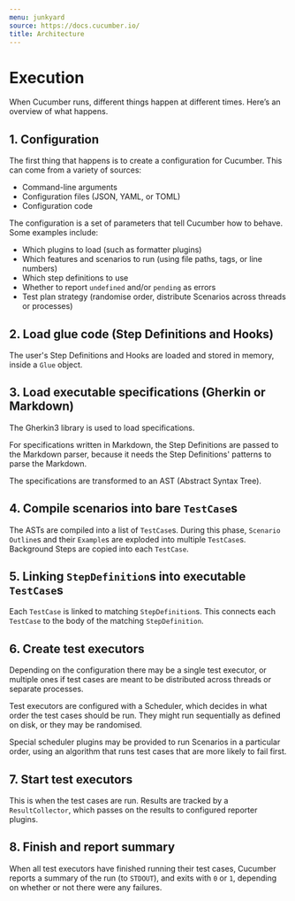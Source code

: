 ```yaml
---
menu: junkyard
source: https://docs.cucumber.io/
title: Architecture
---
```


# Execution

When Cucumber runs, different things happen at different times.
Here’s an overview of what happens.

## 1. Configuration

The first thing that happens is to create a configuration for Cucumber.
This can come from a variety of sources:

* Command-line arguments
* Configuration files (JSON, YAML, or TOML)
* Configuration code

The configuration is a set of parameters that tell Cucumber how to
behave. Some examples include:

* Which plugins to load (such as formatter plugins)
* Which features and scenarios to run (using file paths, tags, or line numbers)
* Which step definitions to use
* Whether to report `undefined` and/or `pending` as errors
* Test plan strategy (randomise order, distribute Scenarios across threads or processes)

## 2. Load glue code (Step Definitions and Hooks)

The user's Step Definitions and Hooks are loaded and stored in
memory, inside a `Glue` object.

## 3. Load executable specifications (Gherkin or Markdown)

The Gherkin3 library is used to load specifications. 

For specifications written in Markdown, the Step Definitions
are passed to the Markdown parser, because it needs the
Step Definitions' patterns to parse the Markdown.

The specifications are transformed to an AST (Abstract Syntax Tree).

## 4. Compile scenarios into bare `TestCase`s

The ASTs are compiled into a list of `TestCase`s. During this phase,
`Scenario Outline`s and their `Example`s are exploded into multiple 
`TestCase`s.  Background Steps are copied into each `TestCase`.

## 5. Linking `StepDefinition`s into executable `TestCase`s

Each `TestCase` is linked to matching `StepDefinition`s. This connects
each `TestCase` to the body of the matching `StepDefinition`.

## 6. Create test executors

Depending on the configuration there may be a single test executor,
or multiple ones if test cases are meant to be distributed across
threads or separate processes.

Test executors are configured with a Scheduler, which decides in
what order the test cases should be run. They might run sequentially
as defined on disk, or they may be randomised. 

Special scheduler plugins may be provided to run Scenarios in a 
particular order, using an algorithm that runs test cases that are 
more likely to fail first.

## 7. Start test executors

This is when the test cases are run. Results are tracked by a
`ResultCollector`, which passes on the results to configured reporter
plugins.

## 8. Finish and report summary

When all test executors have finished running their test cases,
Cucumber reports a summary of the run (to `STDOUT`), and exits
with `0` or `1`, depending on whether or not there were any failures.
